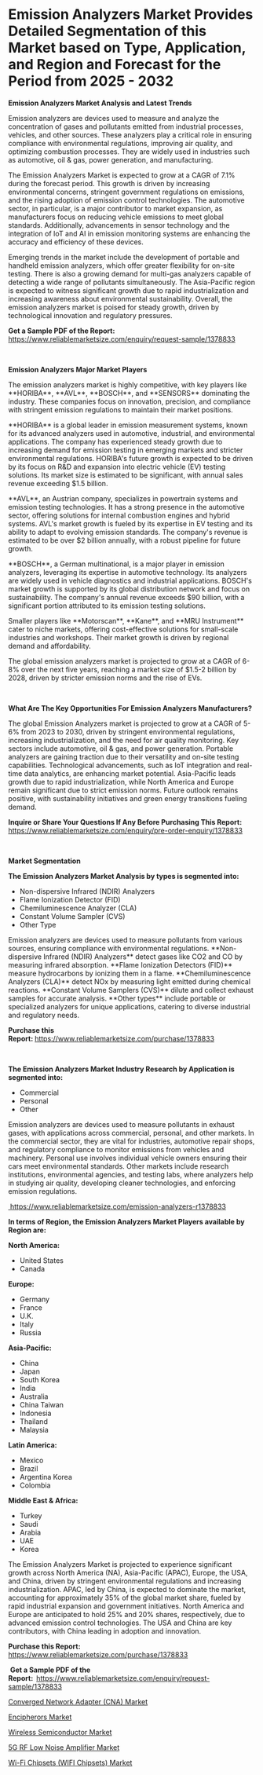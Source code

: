 <p><h1>Emission Analyzers Market Provides Detailed Segmentation of this Market based on Type, Application, and Region and Forecast for the Period from 2025 - 2032</h1></p><p><strong>Emission Analyzers Market Analysis and Latest Trends</strong></p>
<p><p>Emission analyzers are devices used to measure and analyze the concentration of gases and pollutants emitted from industrial processes, vehicles, and other sources. These analyzers play a critical role in ensuring compliance with environmental regulations, improving air quality, and optimizing combustion processes. They are widely used in industries such as automotive, oil & gas, power generation, and manufacturing.</p><p>The Emission Analyzers Market is expected to grow at a CAGR of 7.1% during the forecast period. This growth is driven by increasing environmental concerns, stringent government regulations on emissions, and the rising adoption of emission control technologies. The automotive sector, in particular, is a major contributor to market expansion, as manufacturers focus on reducing vehicle emissions to meet global standards. Additionally, advancements in sensor technology and the integration of IoT and AI in emission monitoring systems are enhancing the accuracy and efficiency of these devices.</p><p>Emerging trends in the market include the development of portable and handheld emission analyzers, which offer greater flexibility for on-site testing. There is also a growing demand for multi-gas analyzers capable of detecting a wide range of pollutants simultaneously. The Asia-Pacific region is expected to witness significant growth due to rapid industrialization and increasing awareness about environmental sustainability. Overall, the emission analyzers market is poised for steady growth, driven by technological innovation and regulatory pressures.</p></p>
<p><strong>Get a Sample PDF of the Report:&nbsp;</strong> <a href="https://www.reliablemarketsize.com/enquiry/request-sample/1378833?utm_campaign=1898&utm_medium=2&utm_source=Github&utm_content=ia&utm_term=23012025&utm_id=emission-analyzers">https://www.reliablemarketsize.com/enquiry/request-sample/1378833</a></p>
<p>&nbsp;</p>
<p><strong>Emission Analyzers Major Market Players</strong></p>
<p><p>The emission analyzers market is highly competitive, with key players like **HORIBA**, **AVL**, **BOSCH**, and **SENSORS** dominating the industry. These companies focus on innovation, precision, and compliance with stringent emission regulations to maintain their market positions.</p><p>**HORIBA** is a global leader in emission measurement systems, known for its advanced analyzers used in automotive, industrial, and environmental applications. The company has experienced steady growth due to increasing demand for emission testing in emerging markets and stricter environmental regulations. HORIBA's future growth is expected to be driven by its focus on R&D and expansion into electric vehicle (EV) testing solutions. Its market size is estimated to be significant, with annual sales revenue exceeding $1.5 billion.</p><p>**AVL**, an Austrian company, specializes in powertrain systems and emission testing technologies. It has a strong presence in the automotive sector, offering solutions for internal combustion engines and hybrid systems. AVL's market growth is fueled by its expertise in EV testing and its ability to adapt to evolving emission standards. The company's revenue is estimated to be over $2 billion annually, with a robust pipeline for future growth.</p><p>**BOSCH**, a German multinational, is a major player in emission analyzers, leveraging its expertise in automotive technology. Its analyzers are widely used in vehicle diagnostics and industrial applications. BOSCH's market growth is supported by its global distribution network and focus on sustainability. The company's annual revenue exceeds $90 billion, with a significant portion attributed to its emission testing solutions.</p><p>Smaller players like **Motorscan**, **Kane**, and **MRU Instrument** cater to niche markets, offering cost-effective solutions for small-scale industries and workshops. Their market growth is driven by regional demand and affordability.</p><p>The global emission analyzers market is projected to grow at a CAGR of 6-8% over the next five years, reaching a market size of $1.5-2 billion by 2028, driven by stricter emission norms and the rise of EVs.</p></p>
<p>&nbsp;</p>
<p><strong>What Are The Key Opportunities For Emission Analyzers Manufacturers?</strong></p>
<p><p>The global Emission Analyzers market is projected to grow at a CAGR of 5-6% from 2023 to 2030, driven by stringent environmental regulations, increasing industrialization, and the need for air quality monitoring. Key sectors include automotive, oil & gas, and power generation. Portable analyzers are gaining traction due to their versatility and on-site testing capabilities. Technological advancements, such as IoT integration and real-time data analytics, are enhancing market potential. Asia-Pacific leads growth due to rapid industrialization, while North America and Europe remain significant due to strict emission norms. Future outlook remains positive, with sustainability initiatives and green energy transitions fueling demand.</p></p>
<p><strong>Inquire or Share Your Questions If Any Before Purchasing This Report:</strong> <a href="https://www.reliablemarketsize.com/enquiry/pre-order-enquiry/1378833?utm_campaign=1898&utm_medium=2&utm_source=Github&utm_content=ia&utm_term=23012025&utm_id=emission-analyzers">https://www.reliablemarketsize.com/enquiry/pre-order-enquiry/1378833</a></p>
<p>&nbsp;</p>
<p><strong>Market Segmentation</strong></p>
<p><strong>The Emission Analyzers Market Analysis by types is segmented into:</strong></p>
<p><ul><li>Non-dispersive Infrared (NDIR) Analyzers</li><li>Flame Ionization Detector (FID)</li><li>Chemiluminescence Analyzer (CLA)</li><li>Constant Volume Sampler (CVS)</li><li>Other Type</li></ul></p>
<p><p>Emission analyzers are devices used to measure pollutants from various sources, ensuring compliance with environmental regulations. **Non-dispersive Infrared (NDIR) Analyzers** detect gases like CO2 and CO by measuring infrared absorption. **Flame Ionization Detectors (FID)** measure hydrocarbons by ionizing them in a flame. **Chemiluminescence Analyzers (CLA)** detect NOx by measuring light emitted during chemical reactions. **Constant Volume Samplers (CVS)** dilute and collect exhaust samples for accurate analysis. **Other types** include portable or specialized analyzers for unique applications, catering to diverse industrial and regulatory needs.</p></p>
<p><strong>Purchase this Report:&nbsp;</strong><a href="https://www.reliablemarketsize.com/purchase/1378833?utm_campaign=1898&utm_medium=2&utm_source=Github&utm_content=ia&utm_term=23012025&utm_id=emission-analyzers">https://www.reliablemarketsize.com/purchase/1378833</a></p>
<p>&nbsp;</p>
<p><strong>The Emission Analyzers Market Industry Research by Application is segmented into:</strong></p>
<p><ul><li>Commercial</li><li>Personal</li><li>Other</li></ul></p>
<p><p>Emission analyzers are devices used to measure pollutants in exhaust gases, with applications across commercial, personal, and other markets. In the commercial sector, they are vital for industries, automotive repair shops, and regulatory compliance to monitor emissions from vehicles and machinery. Personal use involves individual vehicle owners ensuring their cars meet environmental standards. Other markets include research institutions, environmental agencies, and testing labs, where analyzers help in studying air quality, developing cleaner technologies, and enforcing emission regulations.</p></p>
<p><a href="https://www.reliablemarketsize.com/emission-analyzers-r1378833?utm_campaign=1898&utm_medium=2&utm_source=Github&utm_content=ia&utm_term=23012025&utm_id=emission-analyzers">&nbsp;https://www.reliablemarketsize.com/emission-analyzers-r1378833</a></p>
<p><strong>In terms of Region, the Emission Analyzers Market Players available by Region are:</strong></p>
<p>
    <p> <strong> North America: </strong>
        <ul>
            <li>United States</li>
            <li>Canada</li>
        </ul>
        </p> 
    <p> <strong> Europe: </strong>
        <ul>
            <li>Germany</li>
            <li>France</li>
            <li>U.K.</li>
            <li>Italy</li>
            <li>Russia</li>
        </ul>
        </p> 
    <p> <strong> Asia-Pacific: </strong>
        <ul>
            <li>China</li>
            <li>Japan</li>
            <li>South Korea</li>
            <li>India</li>
            <li>Australia</li>
            <li>China Taiwan</li>
            <li>Indonesia</li>
            <li>Thailand</li>
            <li>Malaysia</li>
        </ul>
        </p> 
    <p> <strong> Latin America: </strong>
        <ul>
            <li>Mexico</li>
            <li>Brazil</li>
            <li>Argentina Korea</li>
            <li>Colombia</li>
        </ul>
        </p> 
    <p> <strong> Middle East & Africa: </strong>
        <ul>
            <li>Turkey</li>
            <li>Saudi</li>
            <li>Arabia</li>
            <li>UAE</li>
            <li>Korea</li>
        </ul>
    </p>
    </p>
<p><p>The Emission Analyzers Market is projected to experience significant growth across North America (NA), Asia-Pacific (APAC), Europe, the USA, and China, driven by stringent environmental regulations and increasing industrialization. APAC, led by China, is expected to dominate the market, accounting for approximately 35% of the global market share, fueled by rapid industrial expansion and government initiatives. North America and Europe are anticipated to hold 25% and 20% shares, respectively, due to advanced emission control technologies. The USA and China are key contributors, with China leading in adoption and innovation.</p></p>
<p><strong>Purchase this Report: </strong><a href="https://www.reliablemarketsize.com/purchase/1378833?utm_campaign=1898&utm_medium=2&utm_source=Github&utm_content=ia&utm_term=23012025&utm_id=emission-analyzers">https://www.reliablemarketsize.com/purchase/1378833</a></p>
<p>&nbsp;<strong>Get a Sample PDF of the Report:&nbsp;&nbsp;</strong><a href="https://www.reliablemarketsize.com/enquiry/request-sample/1378833?utm_campaign=1898&utm_medium=2&utm_source=Github&utm_content=ia&utm_term=23012025&utm_id=emission-analyzers">https://www.reliablemarketsize.com/enquiry/request-sample/1378833</a></p>
<p><strong></strong></p>
<p><p><a href="https://www.linkedin.com/pulse/converged-network-adaptercna-sector-surge-44-growth-roadmap-rwxyf?utm_campaign=1898&utm_medium=2&utm_source=Github&utm_content=ia&utm_term=23012025&utm_id=emission-analyzers">Converged Network Adapter (CNA) Market</a></p><p><a href="https://www.linkedin.com/pulse/historical-trends-future-projections-encipherors-market-overview-pldrf?utm_campaign=1898&utm_medium=2&utm_source=Github&utm_content=ia&utm_term=23012025&utm_id=emission-analyzers">Encipherors Market</a></p><p><a href="https://www.linkedin.com/pulse/wireless-semiconductor-market-overview-2025-2032-projected-51-kyx2f?utm_campaign=1898&utm_medium=2&utm_source=Github&utm_content=ia&utm_term=23012025&utm_id=emission-analyzers">Wireless Semiconductor Market</a></p><p><a href="https://www.linkedin.com/pulse/thorough-overview-5g-rf-low-noise-amplifier-market-including-ulkpe?utm_campaign=1898&utm_medium=2&utm_source=Github&utm_content=ia&utm_term=23012025&utm_id=emission-analyzers">5G RF Low Noise Amplifier Market</a></p><p><a href="https://www.linkedin.com/pulse/wi-fi-chipsets-wifi-market-size-growth-expected-reach-cagr-62-from-0dfqf?utm_campaign=1898&utm_medium=2&utm_source=Github&utm_content=ia&utm_term=23012025&utm_id=emission-analyzers">Wi-Fi Chipsets (WIFI Chipsets) Market</a></p></p>